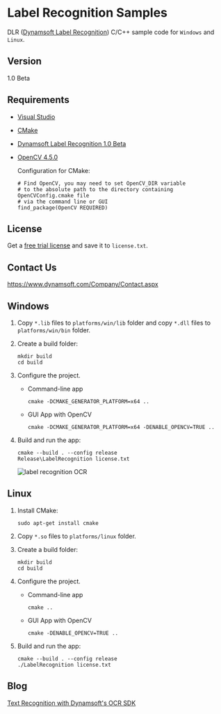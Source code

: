 # Label Recognition Samples
DLR ([Dynamsoft Label Recognition](https://www.dynamsoft.com/label-recognition/overview)) C/C++ sample code for `Windows` and `Linux`.

## Version
1.0 Beta

## Requirements
- [Visual Studio](https://www.visualstudio.com/downloads/)
- [CMake](https://cmake.org/download/)
- [Dynamsoft Label Recognition 1.0 Beta](https://www.dynamsoft.com/label-recognition/downloads)
- [OpenCV 4.5.0](https://opencv.org/releases/)

    Configuration for CMake:

    ```
    # Find OpenCV, you may need to set OpenCV_DIR variable
    # to the absolute path to the directory containing OpenCVConfig.cmake file
    # via the command line or GUI
    find_package(OpenCV REQUIRED)
    ```

## License
Get a [free trial license](https://www.dynamsoft.com/customer/license/trialLicense) and save it to `license.txt`.

## Contact Us
https://www.dynamsoft.com/Company/Contact.aspx

## Windows
1. Copy `*.lib` files to `platforms/win/lib` folder and copy `*.dll` files to `platforms/win/bin` folder.

2. Create a build folder:

    ```
    mkdir build
    cd build
    ```

3. Configure the project.

    - Command-line app

        ```
        cmake -DCMAKE_GENERATOR_PLATFORM=x64 ..
        ```

    - GUI App with OpenCV

        ```
        cmake -DCMAKE_GENERATOR_PLATFORM=x64 -DENABLE_OPENCV=TRUE ..
        ```

4. Build and run the app:

    ```
    cmake --build . --config release
    Release\LabelRecognition license.txt
    ```

    ![label recognition OCR](screenshots/label-recognition-ocr.gif)

## Linux
1. Install CMake:

    ```
    sudo apt-get install cmake
    ```

2. Copy `*.so` files to `platforms/linux` folder.
3. Create a build folder:
    
    ```
    mkdir build
    cd build
    ```

4. Configure the project.

    - Command-line app

        ```
        cmake ..
        ```

    - GUI App with OpenCV

        ```
        cmake -DENABLE_OPENCV=TRUE ..
        ```

5. Build and run the app:

    ```
    cmake --build . --config release
    ./LabelRecognition license.txt
    ```
    
 ## Blog
 [Text Recognition with Dynamsoft's OCR SDK](https://www.dynamsoft.com/codepool/label-recognition-ocr-windows-linux.html)

